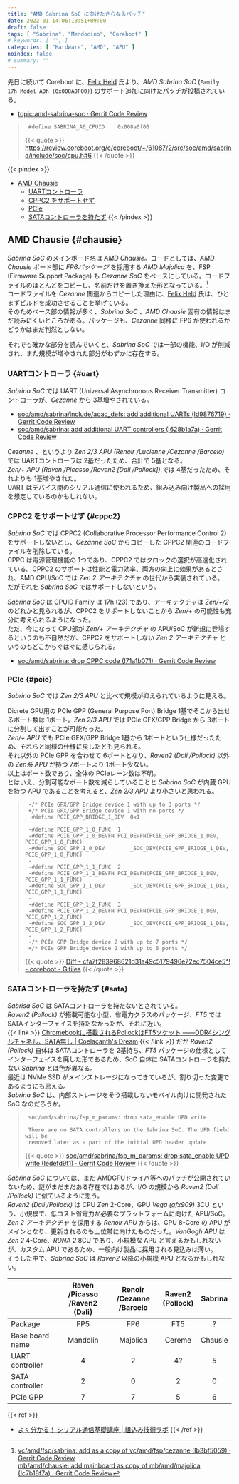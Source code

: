 ```yaml
---
title: "AMD Sabrina SoC に向けたさらなるパッチ"
date: 2022-01-14T06:18:51+09:00
draft: false
tags: [ "Sabrina", "Mendocino", "Coreboot" ]
# keywords: [ "", ]
categories: [ "Hardware", "AMD", "APU" ]
noindex: false
# summary: ""
---
```


先日に続いて Coreboot に、[Felix Held](https://github.com/felixheld) 氏より、*AMD Sabrina SoC* (`Family 17h Model A0h (0x008A0F00)`) のサポート追加に向けたパッチが投稿されている。  

 * [topic:amd-sabrina-soc · Gerrit Code Review](https://review.coreboot.org/q/topic:amd-sabrina-soc)
 > 		#define SABRINA_A0_CPUID	0x008a0f00
 >
 > {{< quote >}} <https://review.coreboot.org/c/coreboot/+/61087/2/src/soc/amd/sabrina/include/soc/cpu.h#6> {{< /quote >}}

{{< pindex >}}
 * [AMD Chausie](#chausie)
    * [UARTコントローラ](#uart)
    * [CPPC2 をサポートせず](#cppc2)
    * [PCIe](#pcie)
    * [SATAコントローラを持たず](#sata)
{{< /pindex >}}

## AMD Chausie {#chausie}

*Sabrina SoC* のメインボード名は *AMD Chausie*。コードとしては、*AMD Chausie* ボード部に *FP6パッケージ* を採用する *AMD Majolica* を、FSP (Firmware Support Package) も *Cezanne SoC* をベースにしている。コードファイルのほとんどをコピーし、名前だけを置き換えた形となっている。[^copy-from]  
コードファイルを *Cezanne* 関連からコピーした理由に、[Felix Held](https://github.com/felixheld) 氏は、ひとまずビルドを成功させることを挙げている。  
そのためベース部の情報が多く、*Sabrina SoC* 、*AMD Chausie* 固有の情報はまだ読みにくいところがある。パッケージも、*Cezanne* 同様に FP6 が使われるかどうかはまだ判然としない。  

[^copy-from]: [vc/amd/fsp/sabrina: add as a copy of vc/amd/fsp/cezanne (Ib3bf5059) · Gerrit Code Review](https://review.coreboot.org/c/coreboot/+/61076) <br> [mb/amd/chausie: add mainboard as copy of mb/amd/majolica (Ic7b18f7a) · Gerrit Code Review](https://review.coreboot.org/c/coreboot/+/61079/3)

それでも確かな部分を読んでいくと、*Sabrina SoC* では一部の機能、I/O が削減され、また規模が増やされた部分がわずかに存在する。  

### UARTコントローラ {#uart}
*Sabrina SoC* では UART (Universal Asynchronous Receiver Transmitter) コントローラが、*Cezanne* から 3基増やされている。  

 * [soc/amd/sabrina/include/aoac_defs: add additional UARTs (Id9876719) · Gerrit Code Review](https://review.coreboot.org/c/coreboot/+/61082/4)
* [soc/amd/sabrina: add additional UART controllers (I628b1a7a) · Gerrit Code Review](https://review.coreboot.org/c/coreboot/+/61086/3)

*Cezanne* 、というより *Zen 2/3 APU (Renoir /Lucienne /Cezanne /Barcelo)* では UARTコントローラは 2基だったため、合計で 5基となる。  
*Zen/+ APU (Raven /Picasso /Raven2 [Dali /Pollock])* では 4基だったため、それよりも 1基増やされた。  
UART はデバイス間のシリアル通信に使われるため、組み込み向け製品への採用を想定しているのかもしれない。  

### CPPC2 をサポートせず {#cppc2}
*Sabrina SoC* では CPPC2 (Collaborative Processor Performance Control 2) をサポートしないとし、*Cezanne SoC* からコピーした CPPC2 関連のコードファイルを削除している。  
CPPC は電源管理機能の 1つであり、CPPC2 ではクロックの選択が高速化されている。CPPC2 のサポートは性能と電力効率、両方の向上に効果があるとされ、AMD CPU/SoC では *Zen 2 アーキテクチャ* の世代から実装されている。  
だがそれを *Sabrina SoC* ではサポートしないという。  

*Sabrina SoC* は CPUID Family は 17h (23) であり、アーキテクチャは *Zen/+/2* のどれかと見られるが、CPPC2 をサポートしないことから *Zen/+* の可能性も充分に考えられるようになった。  
ただ、今になって CPU部が *Zen/+ アーキテクチャ* の APU/SoC が新規に登場するというのも不自然だが、CPPC2 をサポートしない *Zen 2 アーキテクチャ* というのもどこかちぐはぐに感じられる。  

 * [soc/amd/sabrina: drop CPPC code (I71a1b071) · Gerrit Code Review](https://review.coreboot.org/c/coreboot/+/61096)

### PCIe {#pcie}
*Sabrina SoC* では *Zen 2/3 APU* と比べて規模が抑えられているように見える。  

Dicrete GPU用の PCIe GPP (General Purpose Port) Bridge 1基でそこから出せるポート数は 1ポート。*Zen 2/3 APU* では PCIe GFX/GPP Bridge から 3ポートに分割して出すことが可能だった。  
*Zen/+ APU* でも PCIe GFX/GPP Bridge 1基から 1ポートという仕様だったため、それらと同様の仕様に戻したとも見られる。  
それ以外の PCIe GPP を合わせて 6ポートとなり、*Raven2 (Dali /Pollock)* 以外の *Zen系 APU* が持つ 7ポートより 1ポート少ない。  
以上はポート数であり、全体の PCIeレーン数は不明。  
とはいえ、分割可能なポート数を減らしていることと *Sabrina SoC* が内蔵 GPU を持つ APU であることを考えると、*Zen 2/3 APU* より小さいと思われる。  

 > 		-/* PCIe GFX/GPP Bridge device 1 with up to 3 ports */
 > 		+/* PCIe GFX/GPP Bridge device 1 with no ports */
 > 		 #define PCIE_GPP_BRIDGE_1_DEV	0x1
 > 		 
 > 		-#define PCIE_GPP_1_0_FUNC	1
 > 		-#define PCIE_GPP_1_0_DEVFN	PCI_DEVFN(PCIE_GPP_BRIDGE_1_DEV, PCIE_GPP_1_0_FUNC)
 > 		-#define SOC_GPP_1_0_DEV		_SOC_DEV(PCIE_GPP_BRIDGE_1_DEV, PCIE_GPP_1_0_FUNC)
 > 		-
 > 		-#define PCIE_GPP_1_1_FUNC	2
 > 		-#define PCIE_GPP_1_1_DEVFN	PCI_DEVFN(PCIE_GPP_BRIDGE_1_DEV, PCIE_GPP_1_1_FUNC)
 > 		-#define SOC_GPP_1_1_DEV		_SOC_DEV(PCIE_GPP_BRIDGE_1_DEV, PCIE_GPP_1_1_FUNC)
 > 		-
 > 		-#define PCIE_GPP_1_2_FUNC	3
 > 		-#define PCIE_GPP_1_2_DEVFN	PCI_DEVFN(PCIE_GPP_BRIDGE_1_DEV, PCIE_GPP_1_2_FUNC)
 > 		-#define SOC_GPP_1_2_DEV		_SOC_DEV(PCIE_GPP_BRIDGE_1_DEV, PCIE_GPP_1_2_FUNC)
 > 		-
 > 		-/* PCIe GPP Bridge device 2 with up to 7 ports */
 > 		+/* PCIe GPP Bridge device 2 with up to 6 ports */
 >
 > {{< quote >}} [Diff - cfa7f283968621d31a49c5179496e72ec7504ce5^! - coreboot - Gitiles](https://review.coreboot.org/plugins/gitiles/coreboot/+/cfa7f283968621d31a49c5179496e72ec7504ce5%5E%21/#F0) {{< /quote >}}

### SATAコントローラを持たず {#sata}
*Sabrisa SoC* は SATAコントローラを持たないとされている。  
*Raven2 (Pollock)* が搭載可能な小型、省電力クラスのパッケージ、*FT5* では SATAインターフェイスを持たなかったが、それに近い。  
{{< link >}} [Chromebookに搭載されるPollockはFT5ソケット ――DDR4シングルチャネル、SATA無し | Coelacanth's Dream](/posts/2020/02/12/amd-pollock-ft5/) {{< /link >}}
だが *Raven2 (Pollock)* 自体は SATAコントローラを 2基持ち、*FT5* パッケージの仕様としてインターフェイスを廃した形であるため、SoC 自体に SATAコントローラを持たない *Sabrina* とは色が異なる。  
最近は NVMe SSD がメインストレージになってきているが、割り切った変更であるようにも思える。  
*Sabrina SoC* は、内部ストレージをそう搭載しないモバイル向けに開発された SoC なのだろうか。  

 > 		soc/amd/sabrina/fsp_m_params: drop sata_enable UPD write
 > 		
 > 		There are no SATA controllers on the Sabrina SoC. The UPD field will be
 > 		removed later as a part of the initial UPD header update.
 >
 > {{< quote >}} [soc/amd/sabrina/fsp_m_params: drop sata_enable UPD write (Iedefd9f1) · Gerrit Code Review](https://review.coreboot.org/c/coreboot/+/61091/3) {{< /quote >}}

*Sabrina SoC* については、まだ AMDGPUドライバ等へのパッチが公開されていないため、謎がまだまだある存在ではあるが、I/O の規模から *Raven2 (Dali /Pollock)* に似ているように思う。  
*Raven2 (Dali /Pollock)* は CPU *Zen* 2-Core、GPU *Vega (gfx909)* 3CU という、小規模で、低コスト省電力が必要なプラットフォームに向けた APU/SoC。  
*Zen 2 アーキテクチャ* を採用する *Renoir APU* からは、CPU 8-Core の APU がメインとなり、更新されるのも上位帯に向けたものだった。*VanGogh APU* は *Zen 2* 4-Core、*RDNA 2* 8CU であり、小規模な APU と言えるかもしれないが、カスタム APU であるため、一般向け製品に採用される見込みは薄い。  
そうした中で、*Sabrina SoC* は *Raven2* 以降の小規模 APU となるかもしれない。  

| | Raven /Picasso<br>/Raven2 (Dali) | Renoir /Cezanne<br>/Barcelo | Raven2<br>(Pollock) | Sabrina |
| :-- | :--: | :--: | :--: | :--: |
| Package | FP5 | FP6 | FT5 | ? |
| Base board name | Mandolin | Majolica | Cereme | Chausie |
| UART controller | 4 | 2 | 4? | 5 |
| SATA controller | 2 | 0 | 2 | 0 |
| PCIe GPP | 7 | 7 | 5 | 6 |

{{< ref >}}
 * [よく分かる！ シリアル通信基礎講座 | 組込み技術ラボ](https://emb.macnica.co.jp/articles/8191/)
{{< /ref >}}
